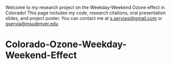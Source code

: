Welcome to my research project on the Weekday-Weekend Ozone effect in Colorado! This page includes my code, research citations, oral presentation slides, and project poster. You can contact me at s.serviagi@gmail.com or gservia@msudenver.edu 
# Colorado-Ozone-Weekday-Weekend-Effect
